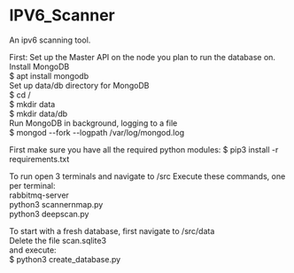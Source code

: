 # IPV6_Scanner
An ipv6 scanning tool.

First: Set up the Master API on the node you plan to run the database on.<br>
Install MongoDB<br>
$ apt install mongodb<br>
Set up data/db directory for MongoDB<br>
$ cd /<br>
$ mkdir data<br>
$ mkdir data/db<br>
Run MongoDB in background, logging to a file<br>
$ mongod --fork --logpath /var/log/mongod.log<br>



First make sure you have all the required python modules:
$ pip3 install -r requirements.txt

To run open 3 terminals and navigate to /src
Execute these commands, one per terminal:<br>
rabbitmq-server<br>
python3 scannernmap.py<br>
python3 deepscan.py<br>

To start with a fresh database, first navigate to /src/data<br>
Delete the file scan.sqlite3<br>
and execute:<br>
$ python3 create_database.py
